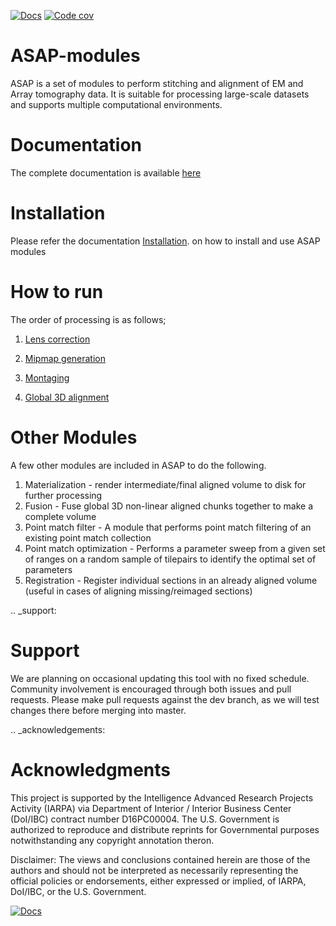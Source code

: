[![Docs](https://readthedocs.org/projects/asap-modules/badge/)](https://asap-modules.readthedocs.io/en/latest/)
[![Code cov](https://codecov.io/gh/AllenInstitute/asap-modules/branch/master/graph/badge.svg?token=nCNsugRDky)](https://codecov.io/gh/AllenInstitute/asap-modules)

# ASAP-modules

ASAP is a set of modules to perform stitching and alignment of EM and Array tomography data.
It is suitable for processing large-scale datasets and supports multiple computational environments.

# Documentation

The complete documentation is available [here](https://asap-modules.readthedocs.io)


# Installation

Please refer the documentation [Installation](docs/readme/installation.rst). on how to install and use ASAP modules

# How to run

The order of processing is as follows; 

1. [Lens correction](docs/readme/lens_correction.rst)

2. [Mipmap generation](docs/readme/mipmaps.rst)

3. [Montaging](docs/readme/montaging.rst)

4. [Global 3D alignment](docs/readme/rough_alignment.rst)

# Other Modules

A few other modules are included in ASAP to do the following.

1. Materialization - render intermediate/final aligned volume to disk
   for further processing
2. Fusion - Fuse global 3D non-linear aligned chunks together to make a
   complete volume
3. Point match filter - A module that performs point match filtering of
   an existing point match collection
4. Point match optimization - Performs a parameter sweep from a given
   set of ranges on a random sample of tilepairs to identify the optimal
   set of parameters
5. Registration - Register individual sections in an already aligned
   volume (useful in cases of aligning missing/reimaged sections)

.. _support:
# Support


We are planning on occasional updating this tool with no fixed schedule. 
Community involvement is encouraged through both issues and pull requests. 
Please make pull requests against the dev branch, as we will test changes 
there before merging into master.

.. _acknowledgements:
# Acknowledgments

This project is supported by the Intelligence Advanced Research Projects
Activity (IARPA) via Department of Interior / Interior Business Center
(DoI/IBC) contract number D16PC00004. The U.S. Government is authorized
to reproduce and distribute reprints for Governmental purposes
notwithstanding any copyright annotation theron.

Disclaimer: The views and conclusions contained herein are those of the
authors and should not be interpreted as necessarily representing the
official policies or endorsements, either expressed or implied, of
IARPA, DoI/IBC, or the U.S. Government.

[![Docs](https://readthedocs.org/projects/asap-modules/badge/)](https://asap-modules.readthedocs.io)
